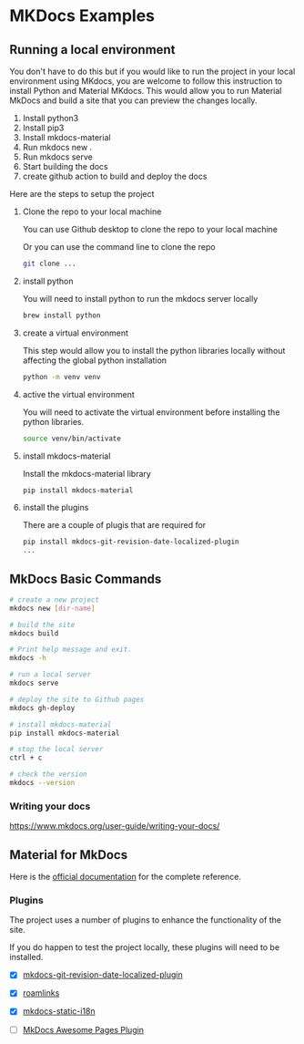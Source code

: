 # MKDocs Examples

## Running a local environment

You don't have to do this but if you would like to run the project in your local environment using MKdocs, you are welcome to follow this instruction to install Python and Material MKdocs. This would allow you to run Material MkDocs and build a site that you can preview the changes locally.

1. Install python3
2. Install pip3
3. Install mkdocs-material
4. Run mkdocs new .
5. Run mkdocs serve
6. Start building the docs
7. create github action to build and deploy the docs

Here are the steps to setup the project


1. Clone the repo to your local machine

    You can use Github desktop to clone the repo to your local machine

    Or you can use the command line to clone the repo

    ```bash
    git clone ...
    ```

2. install python

    You will need to install python to run the mkdocs server locally

    ```bash
    brew install python
    ```

3. create a virtual environment

    This step would allow you to install the python libraries locally without affecting the global python installation
   
    ```bash
    python -m venv venv
    ```

4. active the virtual environment

    You will need to activate the virtual environment before installing the python libraries.

    ```bash
    source venv/bin/activate
    ```

5. install mkdocs-material

    Install the mkdocs-material library

    ```bash
    pip install mkdocs-material
    ```
6. install the plugins

    There are a couple of plugis that are required for 

    ```bash
    pip install mkdocs-git-revision-date-localized-plugin
    ...
    ```


## MkDocs Basic Commands

```bash title="General command"
# create a new project
mkdocs new [dir-name]

# build the site
mkdocs build

# Print help message and exit.
mkdocs -h

# run a local server
mkdocs serve

# deploy the site to Github pages
mkdocs gh-deploy

# install mkdocs-material
pip install mkdocs-material

# stop the local server
ctrl + c

# check the version
mkdocs --version

```

### Writing your docs

https://www.mkdocs.org/user-guide/writing-your-docs/

## Material for MkDocs

Here is the [official documentation](https://squidfunk.github.io/mkdocs-material/getting-started/) for the complete reference.


### Plugins

The project uses a number of plugins to enhance the functionality of the site. 

If you do happen to test the project locally, these plugins will need to be installed.

- [x] [mkdocs-git-revision-date-localized-plugin](https://github.com/timvink/)
- [x] [roamlinks](https://github.com/Jackiexiao/mkdocs-roamlinks-plugin)
- [x] [mkdocs-static-i18n](https://github.com/ultrabug/mkdocs-static-i18n)
- [ ] [MkDocs Awesome Pages Plugin](https://github.com/lukasgeiter/mkdocs-awesome-pages-plugin)








